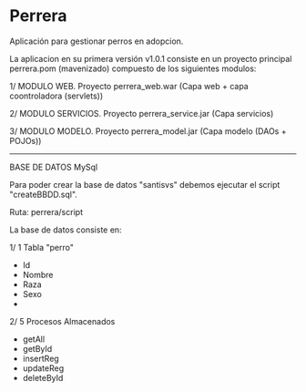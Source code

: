 # Perrera
Aplicación para gestionar perros en adopcion.

La aplicacion en su primera versión v1.0.1 consiste en un proyecto principal perrera.pom (mavenizado) compuesto de los siguientes modulos:

1/ MODULO WEB. Proyecto perrera_web.war (Capa web + capa coontroladora (servlets))

2/ MODULO SERVICIOS. Proyecto perrera_service.jar (Capa servicios)

3/ MODULO MODELO. Proyecto perrera_model.jar (Capa modelo (DAOs + POJOs))

------------------------------------------------------------------------------

BASE DE DATOS MySql

Para poder crear la base de datos "santisvs" debemos ejecutar el script "createBBDD.sql".

Ruta: perrera/script

La base de datos consiste en:

1/ 1 Tabla "perro"
  - Id
  - Nombre
  - Raza
  - Sexo
  - 

2/ 5 Procesos Almacenados
  - getAll
  - getById
  - insertReg
  - updateReg
  - deleteById


